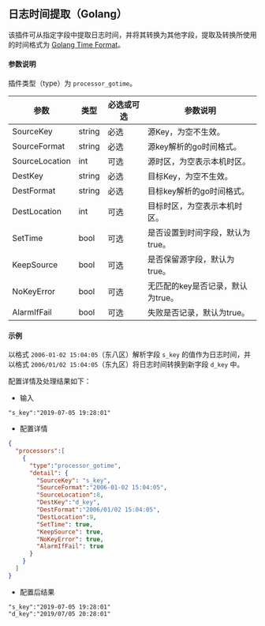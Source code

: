 日志时间提取（Golang）
---

该插件可从指定字段中提取日志时间，并将其转换为其他字段，提取及转换所使用的时间格式为 [Golang Time Format](https://golang.org/pkg/time/#Time.Format)。

#### 参数说明

插件类型（type）为 `processor_gotime`。

|参数|类型|必选或可选|参数说明|
|----|----|----|----|
|SourceKey|string|必选|源Key，为空不生效。|
|SourceFormat|string|必选|源key解析的go时间格式。|
|SourceLocation|int|可选|源时区，为空表示本机时区。|
|DestKey|string|必选|目标Key，为空不生效。|
|DestFormat|string|必选|目标key解析的go时间格式。|
|DestLocation|int|可选|目标时区，为空表示本机时区。|
|SetTime|bool|可选|是否设置到时间字段，默认为true。|
|KeepSource|bool|可选|是否保留源字段，默认为true。|
|NoKeyError|bool|可选|无匹配的key是否记录，默认为true。|
|AlarmIfFail|bool|可选|失败是否记录，默认为true。|

#### 示例
以格式 `2006-01-02 15:04:05`（东八区）解析字段 `s_key` 的值作为日志时间，并以格式 `2006/01/02 15:04:05`（东九区）将日志时间转换到新字段 `d_key` 中。

配置详情及处理结果如下：

- 输入

```
"s_key":"2019-07-05 19:28:01"
```

- 配置详情

```json
{
  "processors":[
    {
      "type":"processor_gotime",
      "detail": {
        "SourceKey": "s_key",
        "SourceFormat":"2006-01-02 15:04:05",
        "SourceLocation":8,
        "DestKey":"d_key",
        "DestFormat":"2006/01/02 15:04:05",
        "DestLocation":9,
        "SetTime": true,
        "KeepSource": true,
        "NoKeyError": true,
        "AlarmIfFail": true
      }
    }
  ]
}
```

- 配置后结果

```
"s_key":"2019-07-05 19:28:01"
"d_key":"2019/07/05 20:28:01"
```